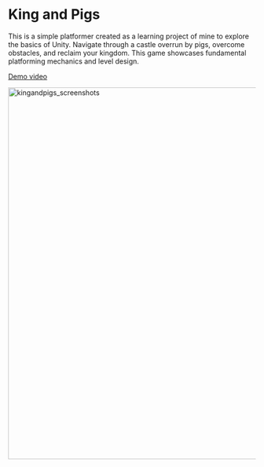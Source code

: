 # King and Pigs

This is a simple platformer created as a learning project of mine to explore the basics of Unity. 
Navigate through a castle overrun by pigs, overcome obstacles, and reclaim your kingdom. This game showcases fundamental platforming mechanics and level design.

[Demo video](https://drive.google.com/drive/folders/1fenSr_4g03QA1ADorpwrHMiAkS2xCy63)

<img width="758" alt="kingandpigs_screenshots" src="https://github.com/user-attachments/assets/5ad53632-ea7d-4b4f-b630-9e22cf1c58b1" />
